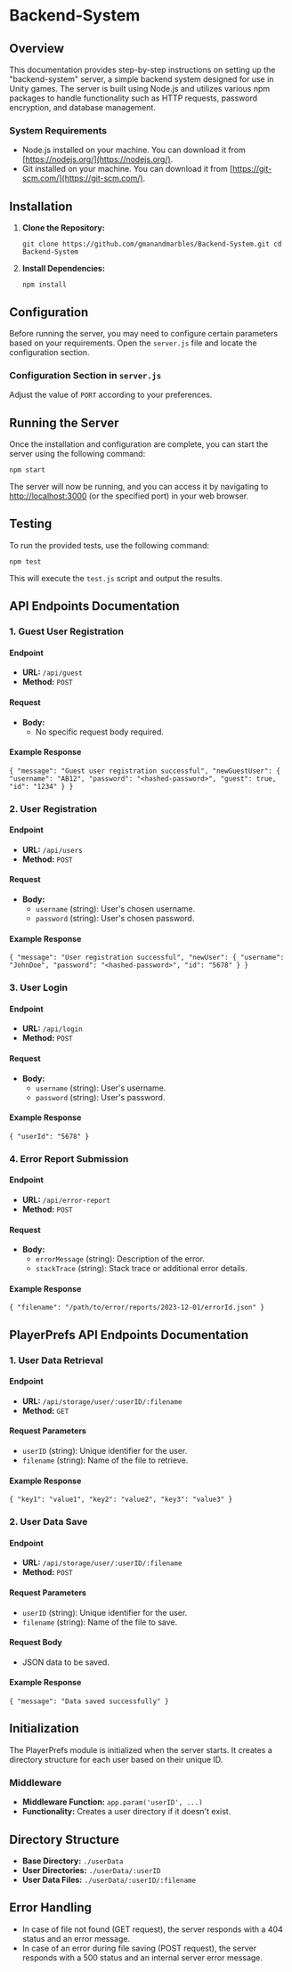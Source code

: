 # Backend-System

## Overview

This documentation provides step-by-step instructions on setting up the "backend-system" server, a simple backend system designed for use in Unity games. The server is built using Node.js and utilizes various npm packages to handle functionality such as HTTP requests, password encryption, and database management.

### System Requirements

-   Node.js installed on your machine. You can download it from [https://nodejs.org/](https://nodejs.org/).
-   Git installed on your machine. You can download it from [https://git-scm.com/](https://git-scm.com/).

## Installation

1.  **Clone the Repository:**
    
    
    `git clone https://github.com/gmanandmarbles/Backend-System.git
    cd Backend-System` 
    
2.  **Install Dependencies:**
    
    
    `npm install` 
    

## Configuration

Before running the server, you may need to configure certain parameters based on your requirements. Open the `server.js` file and locate the configuration section.

### Configuration Section in `server.js`

Adjust the value of `PORT` according to your preferences.

## Running the Server

Once the installation and configuration are complete, you can start the server using the following command:


`npm start` 

The server will now be running, and you can access it by navigating to [http://localhost:3000](http://localhost:3000/) (or the specified port) in your web browser.

## Testing

To run the provided tests, use the following command:

`npm test` 

This will execute the `test.js` script and output the results.

## API Endpoints Documentation

### 1. Guest User Registration

#### Endpoint

-   **URL:** `/api/guest`
-   **Method:** `POST`

#### Request

-   **Body:**
    -   No specific request body required.

#### Example Response


`{
  "message": "Guest user registration successful",
  "newGuestUser": {
    "username": "AB12",
    "password": "<hashed-password>",
    "guest": true,
    "id": "1234"
  }
}` 

### 2. User Registration

#### Endpoint

-   **URL:** `/api/users`
-   **Method:** `POST`

#### Request

-   **Body:**
    -   `username` (string): User's chosen username.
    -   `password` (string): User's chosen password.

#### Example Response


`{
  "message": "User registration successful",
  "newUser": {
    "username": "JohnDoe",
    "password": "<hashed-password>",
    "id": "5678"
  }
}` 

### 3. User Login

#### Endpoint

-   **URL:** `/api/login`
-   **Method:** `POST`

#### Request

-   **Body:**
    -   `username` (string): User's username.
    -   `password` (string): User's password.

#### Example Response


`{
  "userId": "5678"
}` 

### 4. Error Report Submission

#### Endpoint

-   **URL:** `/api/error-report`
-   **Method:** `POST`

#### Request

-   **Body:**
    -   `errorMessage` (string): Description of the error.
    -   `stackTrace` (string): Stack trace or additional error details.

#### Example Response


`{
  "filename": "/path/to/error/reports/2023-12-01/errorId.json"
}` 

## PlayerPrefs API Endpoints Documentation

### 1. User Data Retrieval

#### Endpoint

-   **URL:** `/api/storage/user/:userID/:filename`
-   **Method:** `GET`

#### Request Parameters

-   `userID` (string): Unique identifier for the user.
-   `filename` (string): Name of the file to retrieve.

#### Example Response


`{
  "key1": "value1",
  "key2": "value2",
  "key3": "value3"
}` 

### 2. User Data Save

#### Endpoint

-   **URL:** `/api/storage/user/:userID/:filename`
-   **Method:** `POST`

#### Request Parameters

-   `userID` (string): Unique identifier for the user.
-   `filename` (string): Name of the file to save.

#### Request Body

-   JSON data to be saved.

#### Example Response


`{
  "message": "Data saved successfully"
}` 

## Initialization

The PlayerPrefs module is initialized when the server starts. It creates a directory structure for each user based on their unique ID.

### Middleware

-   **Middleware Function:** `app.param('userID', ...)`
-   **Functionality:** Creates a user directory if it doesn't exist.

## Directory Structure

-   **Base Directory:** `./userData`
-   **User Directories:** `./userData/:userID`
-   **User Data Files:** `./userData/:userID/:filename`

## Error Handling

-   In case of file not found (GET request), the server responds with a 404 status and an error message.
-   In case of an error during file saving (POST request), the server responds with a 500 status and an internal server error message.